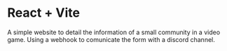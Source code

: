 # React + Vite

A simple website to detail the information of a small community in a video game.
Using a webhook to comunicate the form with a discord channel.
